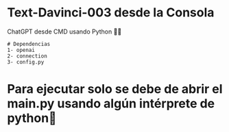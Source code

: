 # Text-Davinci-003 desde la Consola
ChatGPT desde CMD usando Python 🐍💯

	# Dependencias
	1- openai
	2- connection
	3- config.py
	
# Para ejecutar solo se debe de abrir el main.py usando algún intérprete de python🐍
